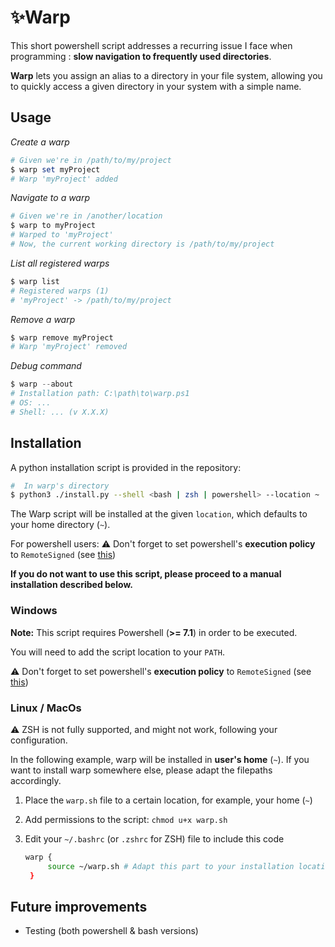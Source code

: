 # ✨Warp

This short powershell script addresses a recurring issue I face when programming : **slow navigation to frequently used directories**.

**Warp** lets you assign an alias to a directory in your file system, allowing you to quickly access a given directory in your system with a simple name.

## Usage

_Create a warp_

```powershell
# Given we're in /path/to/my/project
$ warp set myProject
# Warp 'myProject' added
```

_Navigate to a warp_

```powershell
# Given we're in /another/location
$ warp to myProject
# Warped to 'myProject'
# Now, the current working directory is /path/to/my/project
```

_List all registered warps_

```powershell
$ warp list
# Registered warps (1)
# 'myProject' -> /path/to/my/project
```

_Remove a warp_

```powershell
$ warp remove myProject
# Warp 'myProject' removed
```

_Debug command_

```powershell
$ warp --about
# Installation path: C:\path\to\warp.ps1
# OS: ...
# Shell: ... (v X.X.X)
```

## Installation

A python installation script is provided in the repository:

```bash
#  In warp's directory
$ python3 ./install.py --shell <bash | zsh | powershell> --location ~
```

The Warp script will be installed at the given `location`, which defaults to your home directory (`~`).

For powershell users: ⚠️ Don't forget to set powershell's **execution policy** to `RemoteSigned` (see [this](https://learn.microsoft.com/en-us/powershell/module/microsoft.powershell.security/set-executionpolicy?view=powershell-7.5))

**If you do not want to use this script, please proceed to a manual installation described below.**

### Windows

**Note:** This script requires Powershell (**>= 7.1**) in order to be executed.

You will need to add the script location to your `PATH`.

⚠️ Don't forget to set powershell's **execution policy** to `RemoteSigned` (see [this](https://learn.microsoft.com/en-us/powershell/module/microsoft.powershell.security/set-executionpolicy?view=powershell-7.5))

### Linux / MacOs

⚠️ ZSH is not fully supported, and might not work, following your configuration.

In the following example, warp will be installed in **user's home** (`~`). If you want to install warp somewhere else, please adapt the filepaths accordingly.

1. Place the `warp.sh` file to a certain location, for example, your home (`~`)
2. Add permissions to the script: `chmod u+x warp.sh`
3. Edit your `~/.bashrc` (or `.zshrc` for ZSH) file to include this code

   ```bash
   warp {
        source ~/warp.sh # Adapt this part to your installation location
    }
   ```

## Future improvements

- Testing (both powershell & bash versions)
